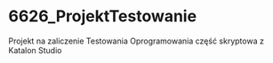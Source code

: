 # 6626_ProjektTestowanie
Projekt na zaliczenie Testowania Oprogramowania część skryptowa z Katalon Studio
